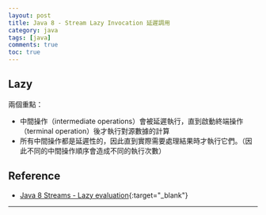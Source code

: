 ```yaml
---
layout: post
title: Java 8 - Stream Lazy Invocation 延遲調用
category: java
tags: [java]
comments: true
toc: true
---
```


## Lazy

兩個重點：
- 中間操作（intermediate operations）會被延遲執行，直到啟動終端操作（terminal operation）後才執行對源數據的計算
- 所有中間操作都是延遲性的，因此直到實際需要處理結果時才執行它們。（因此不同的中間操作順序會造成不同的執行次數）

## Reference

- [Java 8 Streams - Lazy evaluation](https://www.logicbig.com/tutorials/core-java-tutorial/java-util-stream/lazy-evaluation.html){:target="_blank"}

---